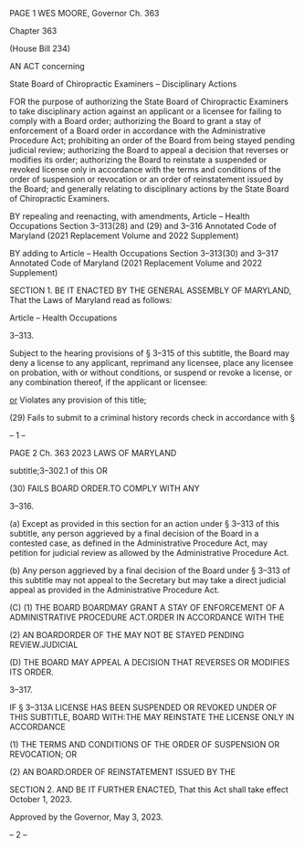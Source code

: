 PAGE 1
WES MOORE, Governor Ch. 363

Chapter 363

(House Bill 234)

AN ACT concerning

State Board of Chiropractic Examiners – Disciplinary Actions

FOR the purpose of authorizing the State Board of Chiropractic Examiners to take
disciplinary action against an applicant or a licensee for failing to comply with a
Board order; authorizing the Board to grant a stay of enforcement of a Board order
in accordance with the Administrative Procedure Act; prohibiting an order of the
Board from being stayed pending judicial review; authorizing the Board to appeal a
decision that reverses or modifies its order; authorizing the Board to reinstate a
suspended or revoked license only in accordance with the terms and conditions of the
order of suspension or revocation or an order of reinstatement issued by the Board;
and generally relating to disciplinary actions by the State Board of Chiropractic
Examiners.

BY repealing and reenacting, with amendments,
Article – Health Occupations
Section 3–313(28) and (29) and 3–316
Annotated Code of Maryland
(2021 Replacement Volume and 2022 Supplement)

BY adding to
Article – Health Occupations
Section 3–313(30) and 3–317
Annotated Code of Maryland
(2021 Replacement Volume and 2022 Supplement)

SECTION 1. BE IT ENACTED BY THE GENERAL ASSEMBLY OF MARYLAND,
That the Laws of Maryland read as follows:

Article – Health Occupations

3–313.

Subject to the hearing provisions of § 3–315 of this subtitle, the Board may deny a
license to any applicant, reprimand any licensee, place any licensee on probation, with or
without conditions, or suspend or revoke a license, or any combination thereof, if the
applicant or licensee:

[or](28) Violates any provision of this title;

(29) Fails to submit to a criminal history records check in accordance with §

– 1 –

PAGE 2
Ch. 363 2023 LAWS OF MARYLAND

subtitle;3–302.1 of this OR

(30) FAILS BOARD ORDER.TO COMPLY WITH ANY

3–316.

(a) Except as provided in this section for an action under § 3–313 of this subtitle,
any person aggrieved by a final decision of the Board in a contested case, as defined in the
Administrative Procedure Act, may petition for judicial review as allowed by the
Administrative Procedure Act.

(b) Any person aggrieved by a final decision of the Board under § 3–313 of this
subtitle may not appeal to the Secretary but may take a direct judicial appeal as provided
in the Administrative Procedure Act.

(C) (1) THE BOARD BOARDMAY GRANT A STAY OF ENFORCEMENT OF A
ADMINISTRATIVE PROCEDURE ACT.ORDER IN ACCORDANCE WITH THE

(2) AN BOARDORDER OF THE MAY NOT BE STAYED PENDING
REVIEW.JUDICIAL

(D) THE BOARD MAY APPEAL A DECISION THAT REVERSES OR MODIFIES ITS
ORDER.

3–317.

IF § 3–313A LICENSE HAS BEEN SUSPENDED OR REVOKED UNDER OF THIS
SUBTITLE, BOARD WITH:THE MAY REINSTATE THE LICENSE ONLY IN ACCORDANCE

(1) THE TERMS AND CONDITIONS OF THE ORDER OF SUSPENSION OR
REVOCATION; OR

(2) AN BOARD.ORDER OF REINSTATEMENT ISSUED BY THE

SECTION 2. AND BE IT FURTHER ENACTED, That this Act shall take effect
October 1, 2023.

Approved by the Governor, May 3, 2023.

– 2 –